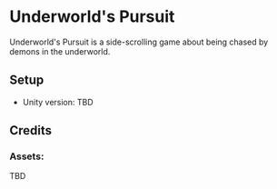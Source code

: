 # Underworld's Pursuit
Underworld's Pursuit is a side-scrolling game about being chased by demons in the underworld.

## Setup
<ul>
  <li>Unity version: TBD</li>
</ul>

## Credits
### Assets:
TBD
